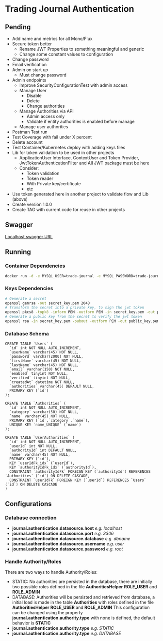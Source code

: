 # Trading Journal Authentication

## Pending

* Add name and metrics for all Mono/Flux
* Secure token better
  * Rename JWT Properties to something meaningful and generic 
  * Change some constant values to configuration
* Change password
* Email verification
* Admin on start up
  * Must change password
* Admin endpoints
  * Improve SecurityConfigurationTest with admin access
  * Manage User
    * Disable
    * Delete
    * Change authorities
  * Manage Authorities via API
    * Admin access only
    * Validate if entity authorities is enabled before manage
  * Manage user authorities
* Postman Test run
* Test Coverage with fail under X percent
* Delete account
* Test Container/Kubernetes deploy with adding keys files
* Lib for token validation to be used in other projects
  * ApplicationUser Interface, ContextUser and Token Provider, JwtTokenAuthenticationFilter and All JWT package must be here
  * Consider:
    * Token validation
    * Token reader
    * With Private key/certificate
    * etc
* Use token generated here in another project to validate flow and Lib (above)
* Create version 1.0.0
* Create TAG with current code for reuse in other projects

## Swagger

[Localhost swagger URL](http://localhost:8080/swagger-ui/index.html)

## Running

### Container Dependencies

```bash
docker run -d -e MYSQL_USER=trade-journal -e MYSQL_PASSWORD=trade-journal -e MYSQL_ROOT_PASSWORD=root -e MYSQL_DATABASE=trade-journal -p 3306:3306 mysql:latest
```

### Keys Dependencies

```bash
# Generate a secret
openssl genrsa -out secret_key.pem 2048
# Transform the secret into a private key, to sign the jwt token
openssl pkcs8 -topk8 -inform PEM -outform PEM -in secret_key.pem -out private_key.pem -nocrypt
# Generate a public key from the secret to verify the jwt token
openssl rsa -in secret_key.pem -pubout -outform PEM -out public_key.pem
```

### Database Schema

```
CREATE TABLE `Users` (
  `id` int NOT NULL AUTO_INCREMENT,
  `userName` varchar(45) NOT NULL,
  `password` varchar(2000) NOT NULL,
  `firstName` varchar(45) NOT NULL,
  `lastName` varchar(45) NOT NULL,
  `email` varchar(150) NOT NULL,
  `enabled` tinyint NOT NULL,
  `verified` tinyint NOT NULL,
  `createdAt` datetime NOT NULL,
  `authorities` varchar(45) DEFAULT NULL,
  PRIMARY KEY (`id`)
);

CREATE TABLE `Authorities` (
  `id` int NOT NULL AUTO_INCREMENT,
  `category` varchar(50) NOT NULL,
  `name` varchar(45) NOT NULL,
  PRIMARY KEY (`id`,`category`,`name`),
  UNIQUE KEY `name_UNIQUE` (`name`)
);

CREATE TABLE `UserAuthorities` (
  `id` int NOT NULL AUTO_INCREMENT,
  `userId` int NOT NULL,
  `authorityId` int DEFAULT NULL,
  `name` varchar(45) NOT NULL,
  PRIMARY KEY (`id`),
  KEY `userIdFk_idx` (`userId`),
  KEY `authorityIdFk_idx` (`authorityId`),
  CONSTRAINT `authorityIdFk` FOREIGN KEY (`authorityId`) REFERENCES `Authorities` (`id`) ON DELETE CASCADE,
  CONSTRAINT `userIdFk` FOREIGN KEY (`userId`) REFERENCES `Users` (`id`) ON DELETE CASCADE
)
```

## Configurations

### Database connection

* **journal.authentication.datasource.host** *e.g. localhost* 
* **journal.authentication.datasource.port** *e.g. 3306*
* **journal.authentication.datasource.database** *e.g. dbname* 
* **journal.authentication.datasource.username** *e.g. user*
* **journal.authentication.datasource.password** *e.g. root*

### Handle Authority/Roles

There are two ways to handle Authority/Roles:
  * STATIC: No authorities are persisted in the database, there are initially two possible roles defined in the file **AuthoritiesHelper** **ROLE_USER** and **ROLE_ADMIN**
  * DATABASE: Authorities will be persisted and retrieved from database, a initial load is made in the table  **Authorities** with roles defined in the file **AuthoritiesHelper** **ROLE_USER** and **ROLE_ADMIN**
This configuration can be changed using the property **journal.authentication.authority.type** with none is defined, the default behavior is **STATIC**
  * **journal.authentication.authority.type** *e.g. STATIC*
  * **journal.authentication.authority.type** *e.g. DATABASE*